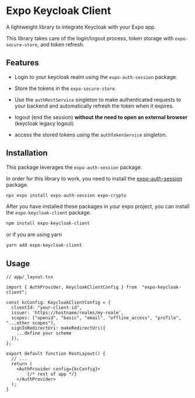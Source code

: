 # Expo Keycloak Client

A lightweight library to integrate Keycloak with your Expo app.

This library takes care of the login/logout process, token storage with `expo-secure-store`, and token refresh.

## Features

- Login to your keycloak realm using the `expo-auth-session` package.

- Store the tokens in the `expo-secure-store`.

- Use the `authRestService` singleton to make authenticated requests to your backend and automatically refresh the token when it expires.

- logout (end the session) **without the need to open an external browser** (keycloak legacy logout)

- access the stored tokens using the `authTokenService` singleton.

## Installation

This package leverages the `expo-auth-session` package.

In order for this library to work, you need to install the [expo-auth-session](https://docs.expo.dev/versions/latest/sdk/auth-session/) package.

```bash
npx expo install expo-auth-session expo-crypto
```

After you have installed these packages in your expo project, you can install the `expo-keycloak-client` package.

```bash
npm install expo-keycloak-client
```

or if you are using yarn

```bash
yarn add expo-keycloak-client
```

## Usage

```tsx
// app/_layout.tsx

import { AuthProvider, KeycloakClientConfig } from  "expo-keycloak-client";

const kcConfig: KeycloakClientConfig = {
  clientId: "your-client-id",
  issuer: 'https://hostname/realms/my-realm',
  scopes: ["openid", "basic", "email", "offline_access", "profile", "...other scopes"],
  signInRedirectUri: makeRedirectUri({
    ...define your scheme
  }),
};

export default function RootLayout() {
  // ...
  return (
    <AuthProvider config={kcConfig}>
        {/* rest of app */}
    </AuthProvider>
  );
}

```
